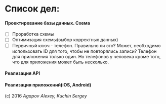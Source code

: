 # Список дел:
#### Проектирование базы данных. Схема
  - [ ] Проработка схемы
  - [ ] Оптимизация схемы(выбор корректных данных)
  - [ ] Первичный ключ - телефон. Правильно ли это? Может, необходимо использовать ID для того, чтобы не повторялись записи? Телефон для приложения только один. Но телефонов у человека кроме того, что для приложения может быть несколько.

#### Реализация API

#### Реализация приложений(iOS, Android)


(c) 2016
_Agapov Alexey, Kuchin Sergey_
